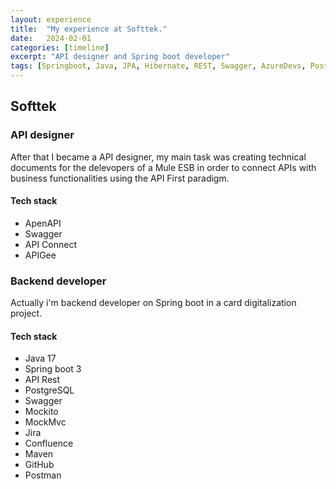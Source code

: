 ```yaml
---
layout: experience
title:  "My experience at Softtek."
date:   2024-02-01
categories: [timeline]
excerpt: "API designer and Spring boot developer"
tags: [Springboot, Java, JPA, Hibernate, REST, Swagger, AzureDevs, PostgreSQL, APIC, Git]
---
```


## Softtek

### API designer

After that I became a API designer, my main task was creating technical documents for the delevopers of a Mule ESB in order to connect APIs with business functionalities using the API First paradigm.

#### Tech stack
- ApenAPI
- Swagger
- API Connect
- APIGee

### Backend developer

Actually i'm backend developer on Spring boot in a card digitalization project.

#### Tech stack
- Java 17
- Spring boot 3
- API Rest
- PostgreSQL
- Swagger
- Mockito
- MockMvc
- Jira
- Confluence
- Maven
- GitHub
- Postman
